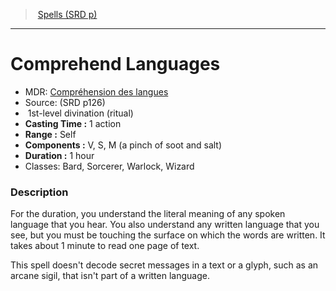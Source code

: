 ﻿---
!SpellItem
Name: Comprehend Languages
AltName: '[Compréhension des langues](hd_spells_comprehension_des_langues.md)'
Type: divination
Level: 1
CastingTime: 1 action
Range: Self
Components: V, S, M (a pinch of soot and salt)
Duration: 1 hour
Classes: Bard, Sorcerer, Warlock, Wizard
Family: SpellVO
Source: (SRD p126)
Ritual: ritual
Id: spells_vo.md#comprehend-languages
ParentLink: spells_vo.md#spells-srd-p
ParentName: Spells (SRD p)
NameLevel: 1
Attributes:
  Name: Comprehend Languages
  Markdown: >+
    # <!--Name-->Comprehend Languages<!--/Name-->


    - MDR: <!--AltName-->[Compréhension des langues](hd_spells_comprehension_des_langues.md)<!--/AltName-->

    - Source: <!--Source-->(SRD p126)<!--/Source-->

    -  <!--Level-->1<!--/Level-->st-level <!--Type-->divination<!--/Type--> (<!--Ritual-->ritual<!--/Ritual-->)

    - **Casting Time :** <!--CastingTime-->1 action<!--/CastingTime-->

    - **Range :** <!--Range-->Self<!--/Range-->

    - **Components :** <!--Components-->V, S, M (a pinch of soot and salt)<!--/Components-->

    - **Duration :** <!--Duration-->1 hour<!--/Duration-->

    - Classes: <!--Classes-->Bard, Sorcerer, Warlock, Wizard<!--/Classes-->


    ### Description


    For the duration, you understand the literal meaning of any spoken language that you hear. You also understand any written language that you see, but you must be touching the surface on which the words are written. It takes about 1 minute to read one page of text.


    This spell doesn't decode secret messages in a text or a glyph, such as an arcane sigil, that isn't part of a written language.

  AltName: '[Compréhension des langues](hd_spells_comprehension_des_langues.md)'
  Source: (SRD p126)
  Level: 1
  Type: divination
  Ritual: ritual
  CastingTime: 1 action
  Range: Self
  Components: V, S, M (a pinch of soot and salt)
  Duration: 1 hour
  Classes: Bard, Sorcerer, Warlock, Wizard
AttributesDictionary: >+
  Name: Comprehend Languages

  Markdown: >+

    # <!--Name-->Comprehend Languages<!--/Name-->





    - MDR: <!--AltName-->[Compréhension des langues](hd_spells_comprehension_des_langues.md)<!--/AltName-->



    - Source: <!--Source-->(SRD p126)<!--/Source-->



    -  <!--Level-->1<!--/Level-->st-level <!--Type-->divination<!--/Type--> (<!--Ritual-->ritual<!--/Ritual-->)



    - **Casting Time :** <!--CastingTime-->1 action<!--/CastingTime-->



    - **Range :** <!--Range-->Self<!--/Range-->



    - **Components :** <!--Components-->V, S, M (a pinch of soot and salt)<!--/Components-->



    - **Duration :** <!--Duration-->1 hour<!--/Duration-->



    - Classes: <!--Classes-->Bard, Sorcerer, Warlock, Wizard<!--/Classes-->





    ### Description





    For the duration, you understand the literal meaning of any spoken language that you hear. You also understand any written language that you see, but you must be touching the surface on which the words are written. It takes about 1 minute to read one page of text.





    This spell doesn't decode secret messages in a text or a glyph, such as an arcane sigil, that isn't part of a written language.



  AltName: '[Compréhension des langues](hd_spells_comprehension_des_langues.md)'

  Source: (SRD p126)

  Level: 1

  Type: divination

  Ritual: ritual

  CastingTime: 1 action

  Range: Self

  Components: V, S, M (a pinch of soot and salt)

  Duration: 1 hour

  Classes: Bard, Sorcerer, Warlock, Wizard

---
> [Spells (SRD p)](srd_spells.md)

---

# Comprehend Languages

- MDR: [Compréhension des langues](hd_spells_comprehension_des_langues.md)
- Source: (SRD p126)
-  1st-level divination (ritual)
- **Casting Time :** 1 action
- **Range :** Self
- **Components :** V, S, M (a pinch of soot and salt)
- **Duration :** 1 hour
- Classes: Bard, Sorcerer, Warlock, Wizard

### Description

For the duration, you understand the literal meaning of any spoken language that you hear. You also understand any written language that you see, but you must be touching the surface on which the words are written. It takes about 1 minute to read one page of text.

This spell doesn't decode secret messages in a text or a glyph, such as an arcane sigil, that isn't part of a written language.

